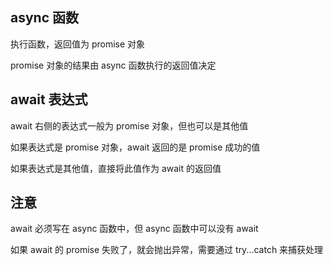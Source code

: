 ## async 函数

执行函数，返回值为 promise 对象

promise 对象的结果由 async 函数执行的返回值决定

## await 表达式

await 右侧的表达式一般为 promise 对象，但也可以是其他值

如果表达式是 promise 对象，await 返回的是  promise 成功的值

如果表达式是其他值，直接将此值作为 await 的返回值


## 注意

await 必须写在 async 函数中，但 async 函数中可以没有 await

如果 await 的  promise 失败了，就会抛出异常，需要通过 try...catch 来捕获处理

